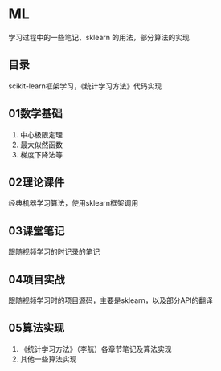 # ML
学习过程中的一些笔记、sklearn 的用法，部分算法的实现
## 目录

scikit-learn框架学习，《统计学习方法》代码实现

## 01数学基础
1. 中心极限定理
2. 最大似然函数
3. 梯度下降法等

## 02理论课件
经典机器学习算法，使用sklearn框架调用

## 03课堂笔记
跟随视频学习的时记录的笔记

## 04项目实战
跟随视频学习时的项目源码，主要是sklearn，以及部分API的翻译 

## 05算法实现
1. 《统计学习方法》（李航）各章节笔记及算法实现
2. 其他一些算法实现
